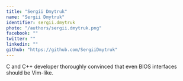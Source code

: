 ```yaml
---
title: "Sergii Dmytruk"
name: "Sergii Dmytruk"
identifier: sergii.dmytruk
photo: "/authors/sergii.dmytruk.png"
facebook: ""
twitter: ""
linkedin: ""
github: "https://github.com/SergiiDmytruk"
---
```


C and C++ developer thoroughly convinced that even BIOS interfaces should be
Vim-like.
